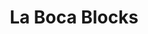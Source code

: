 ---
layout: default
categories: ['3D Printing','Digital Art']
title: La Boca Blocks
authors: WG Bircher
thing: Recreated game blocks for <a href="https://boardgamegeek.com/boardgame/136280/la-boca">La Boca</a> (a spatial reasoning strategy game), 3D printed with PLA and hand painted as a gift for a friend
year: 2021
award: 
doi: http://dx.doi.org/XX.XXX/
---